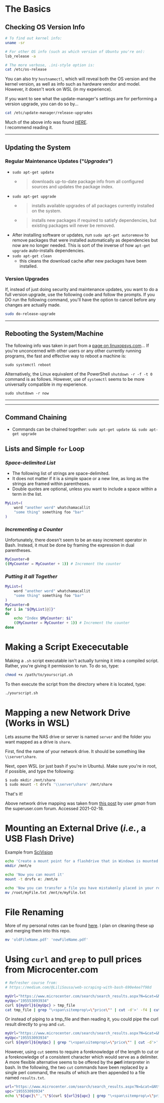 # The Basics

## Checking OS Version Info
```bash
# To find out kernel info: 
uname -sr

# For other OS info (such as which version of Ubuntu you're on): 
lsb_release -a

# The more verbose, .ini-style option is: 
cat /etc/os-release
```
You can also try `hostnamectl`, which will reveal both the OS version and the kernel version, as well as info such as hardware vendor and model.  However, it doesn't work on WSL (in my experience).

If you want to see what the update-manager's settings are for performing a version upgrade, you can do so by...  
```bash
cat /etc/update-manager/release-upgrades
```

Much of the above info was found _[HERE](https://www.cyberciti.biz/faq/upgrade-ubuntu-20-04-lts-to-22-04-lts/)_.  
I recommend reading it. 

---

## Updating the System
### Regular Maintenance Updates ("_Upgrades_")
- `sudo apt-get update` 
  - >downloads up-to-date package info from all configured sources and updates the package index.
- `sudo apt-get upgrade` 
  - >installs available upgrades of all packages currently installed on the system. 
  - >installs new packages if required to satisfy dependencies, but existing packages will never be removed.
- After installing software or updates, run `sudo apt-get autoremove` to remove packages that were installed automatically as dependencies but now are no longer needed. This is sort of the inverse of how `apt-get upgrade` auto-installs dependencies.
- `sudo apt-get clean`
  - this cleans the download cache after new packages have been installed.

### Version Upgrades
If, instead of just doing security and maintenance updates, you want to do a full version upgrade, use the following code and follow the prompts. If you DO run the following command, you'll have the option to cancel before any changes are actually made.  
```bash
sudo do-release-upgrade
```

---

## Rebooting the System/Machine
The following info was taken in part from a [page on linuxopsys.com](https://linuxopsys.com/topics/reboot-command)...
If you're unconcerned with other users or any other currently running programs, the fast and effective way to reboot a machine is:
```console
sudo systemctl reboot
```

Alternatively, the Linux equivalent of the PowerShell `shutdown -r -f -t 0` command is as follows. However, use of `systemctl` seems to be more universally compatible in my experience.
```console
sudo shutdown -r now
```

---
---

## Command Chaining
- Commands can be chained together: `sudo apt-get update && sudo apt-get upgrade`

## Lists and Simple `for` Loop
### _Space-delimited List_
- The following list of strings are space-delimited.
- It does not matter if it is a simple space or a new line, as long as the strings are framed within parentheses.
- Double quotes are optional, unless you want to include a space within a term in the list.

```sh
MyList=(
    word "another word" whatchamacallit
    "some thing" something foo "bar"
)
```

### _Incrementing a Counter_
Unfortunately, there doesn't seem to be an easy increment operator in Bash. Instead, it must be done by framing the expression in dual parentheses.

```sh
MyCounter=0
((MyCounter = MyCounter + 1)) # Increment the counter
```

### _Putting it all Together_

```sh
MyList=(
    word "another word" whatchamacallit
    "some thing" something foo "bar"
)
MyCounter=0
for i in "${MyList[@]}"
do
    echo "Index $MyCounter: $i"
    ((MyCounter = MyCounter + 1)) # Increment the counter
done
```

# Making a Script Exececutable
Making a `.sh` script executable isn't actually turning it into a compiled script. Rather, you're giving it permission to run. To do so, type:
```bash
chmod +x /path/to/yourscript.sh
```

To then execute the script from the directory where it is located, type:
```bash
./yourscript.sh
```


# Mapping a new Network Drive (Works in WSL)

Lets assume the NAS drive or server is named `server` and the folder you want mapped as a drive is `share`.

First, find the name of your network drive. It should be something like `\\server\share`.

Next, open WSL (or just bash if you're in Ubuntu). Make sure you're in root, if possible, and type the following:
  ```bash
  $ sudo mkdir /mnt/share
  $ sudo mount -t drvfs '\\server\share' /mnt/share
  ```
That's it! 

Above network drive mapping was taken from [this post](https://superuser.com/questions/1128634/how-to-access-mounted-network-drive-on-windows-linux-subsystem/1261563) by user _gman_ from the superuser.com forum. Accessed 2021-02-18.

# Mounting an External Drive (_i.e._, a USB Flash Drive)
Example from [SciVision](https://www.scivision.dev/mount-usb-drives-windows-subsystem-for-linux/)

```bash
echo 'Create a mount point for a flashdrive that in Windows is mounted at E:/'
mkdir /mnt/e

echo 'Now you can mount it'
mount -t drvfs e: /mnt/e

echo 'Now you can transfer a file you have mistakenly placed in your root folder...'
mv /root/myFile.txt /mnt/e/myFile.txt
```

# File Renaming
More of my personal notes can be found [here](https://github.com/iLikeToBeAnonymous/Site_Lookup_from_ID/blob/imgScrapingByURLWithFileName/Bash_download_File_from_URL_and_change_name_on_download.md). I plan on cleaning these up and merging them into this repo.

```bash
mv 'oldFileName.pdf' 'newFileName.pdf'
```

# Using `curl` and `grep` to pull prices from Microcenter.com
```bash
# Refresher course from:
# https://medium.com/@LiliSousa/web-scraping-with-bash-690e4ee7f98d

myUrl="https://www.microcenter.com/search/search_results.aspx?N=&cat=&Ntt="
myUpc="195553093934"
curl ${myUrl}${myUpc} > tmp_file
cat tmp_file | grep "\<span\sitemprop\=\"price\"" | cut -d'>' -f4 | cut -d'<' -f1
```

Or instead of piping to a tmp_file and then reading it, you could pipe the curl result directly to `grep` and `cut`.

```bash
myUrl="https://www.microcenter.com/search/search_results.aspx?N=&cat=&Ntt="
myUpc="195553093934"
curl ${myUrl}${myUpc} | grep "\<span\sitemprop\=\"price\"" | cut -d'>' -f4 | cut -d'<' -f1
```

However, using `cut` seems to require a foreknowledge of the length to cut or a foreknowledge of a consistent character which would serve as a delimiter. 
A more flexible alternative seems to be offered by the **perl** interpreter in bash. In the following, the two `cut` commands have been replaced by a single perl command, the results of which are then appended to a file named `results.txt`. 
```bash
url="https://www.microcenter.com/search/search_results.aspx?N=&cat=&Ntt="
upc="195553093934"
echo \"${upc}\"','\"$(curl ${url}${upc} | grep "\<span\sitemprop\=\"price\"" | perl -wlne 'print $1 if /(\d+\.\d+)/')\" >> results.txt
```
